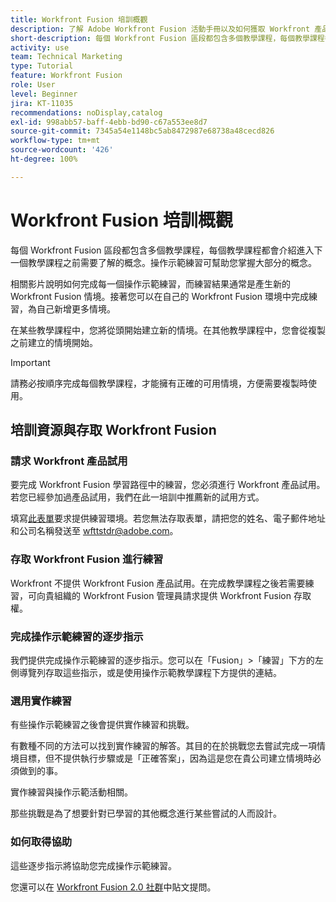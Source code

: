 ```yaml
---
title: Workfront Fusion 培訓概觀
description: 了解 Adobe Workfront Fusion 活動手冊以及如何獲取 Workfront 產品試用帳戶。
short-description: 每個 Workfront Fusion 區段都包含多個教學課程，每個教學課程都會介紹進入下一個教學課程之前需要了解的概念。
activity: use
team: Technical Marketing
type: Tutorial
feature: Workfront Fusion
role: User
level: Beginner
jira: KT-11035
recommendations: noDisplay,catalog
exl-id: 998abb57-baff-4ebb-bd90-c67a553ee8d7
source-git-commit: 7345a54e1148bc5ab8472987e68738a48cecd826
workflow-type: tm+mt
source-wordcount: '426'
ht-degree: 100%

---
```


# Workfront Fusion 培訓概觀

每個 Workfront Fusion 區段都包含多個教學課程，每個教學課程都會介紹進入下一個教學課程之前需要了解的概念。操作示範練習可幫助您掌握大部分的概念。

相關影片說明如何完成每一個操作示範練習，而練習結果通常是產生新的 Workfront Fusion 情境。接著您可以在自己的 Workfront Fusion 環境中完成練習，為自己新增更多情境。

在某些教學課程中，您將從頭開始建立新的情境。在其他教學課程中，您會從複製之前建立的情境開始。

>[!IMPORTANT]
>
>請務必按順序完成每個教學課程，才能擁有正確的可用情境，方便需要複製時使用。

## 培訓資源與存取 Workfront Fusion

### 請求 Workfront 產品試用

要完成 Workfront Fusion 學習路徑中的練習，您必須進行 Workfront 產品試用。若您已經參加過產品試用，我們在此一培訓中推薦新的試用方式。

填寫[此表單](https://forms.office.com/r/f1J8HRGrNY)要求提供練習環境。若您無法存取表單，請把您的姓名、電子郵件地址和公司名稱發送至 wfttstdr@adobe.com。

### 存取 Workfront Fusion 進行練習

Workfront 不提供 Workfront Fusion 產品試用。在完成教學課程之後若需要練習，可向貴組織的 Workfront Fusion 管理員請求提供 Workfront Fusion 存取權。

### 完成操作示範練習的逐步指示

我們提供完成操作示範練習的逐步指示。您可以在「Fusion」>「練習」下方的左側導覽列存取這些指示，或是使用操作示範教學課程下方提供的連結。

### 選用實作練習

有些操作示範練習之後會提供實作練習和挑戰。

有數種不同的方法可以找到實作練習的解答。其目的在於挑戰您去嘗試完成一項情境目標，但不提供執行步驟或是「正確答案」，因為這是您在貴公司建立情境時必須做到的事。

實作練習與操作示範活動相關。

那些挑戰是為了想要針對已學習的其他概念進行某些嘗試的人而設計。

### 如何取得協助

這些逐步指示將協助您完成操作示範練習。

您還可以在 [Workfront Fusion 2.0 社群](https://experienceleaguecommunities.adobe.com/t5/workfront-fusion-2-0/ct-p/workfront-fusion-2)中貼文提問。
